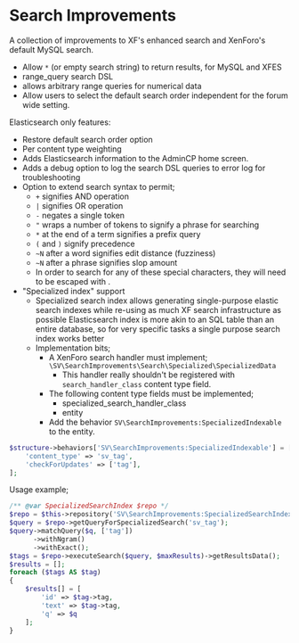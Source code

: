 # Search Improvements

A collection of improvements to XF's enhanced search and XenForo's default MySQL search.

- Allow `*` (or empty search string) to return results, for MySQL and XFES
- range_query search DSL
- allows arbitrary range queries for numerical data
- Allow users to select the default search order independent for the forum wide setting.

Elasticsearch only features:
- Restore default search order option
- Per content type weighting
- Adds Elasticsearch information to the AdminCP home screen.
- Adds a debug option to log the search DSL queries to error log for troubleshooting
- Option to extend search syntax to permit;
    - `+` signifies AND operation
    - `|` signifies OR operation
    - `-` negates a single token
    - `"` wraps a number of tokens to signify a phrase for searching
    - `*` at the end of a term signifies a prefix query
    - `(` and `)` signify precedence
    - `~N` after a word signifies edit distance (fuzziness)
    - `~N` after a phrase signifies slop amount
    - In order to search for any of these special characters, they will need to be escaped with \.
- "Specialized index" support
    - Specialized search index allows generating single-purpose elastic search indexes while re-using as much XF search infrastructure as possible
      Elasticsearch index is more akin to an SQL table than an entire database, so for very specific tasks a single purpose search index works better
    - Implementation bits;
        - A XenForo search handler must implement; `\SV\SearchImprovements\Search\Specialized\SpecializedData`
            - This handler really shouldn't be registered with `search_handler_class` content type field.
        - The following content type fields must be implemented;
          - specialized_search_handler_class
          - entity
        - Add the behavior `SV\SearchImprovements:SpecializedIndexable` to the entity.
```php
$structure->behaviors['SV\SearchImprovements:SpecializedIndexable'] = [
    'content_type' => 'sv_tag',
    'checkForUpdates' => ['tag'],
];
```

Usage example;
```php
/** @var SpecializedSearchIndex $repo */
$repo = $this->repository('SV\SearchImprovements:SpecializedSearchIndex');
$query = $repo->getQueryForSpecializedSearch('sv_tag');
$query->matchQuery($q, ['tag'])
      ->withNgram()
      ->withExact();
$tags = $repo->executeSearch($query, $maxResults)->getResultsData();
$results = [];
foreach ($tags AS $tag)
{
    $results[] = [
        'id' => $tag->tag,
        'text' => $tag->tag,
        'q' => $q
    ];
}
  ```
  